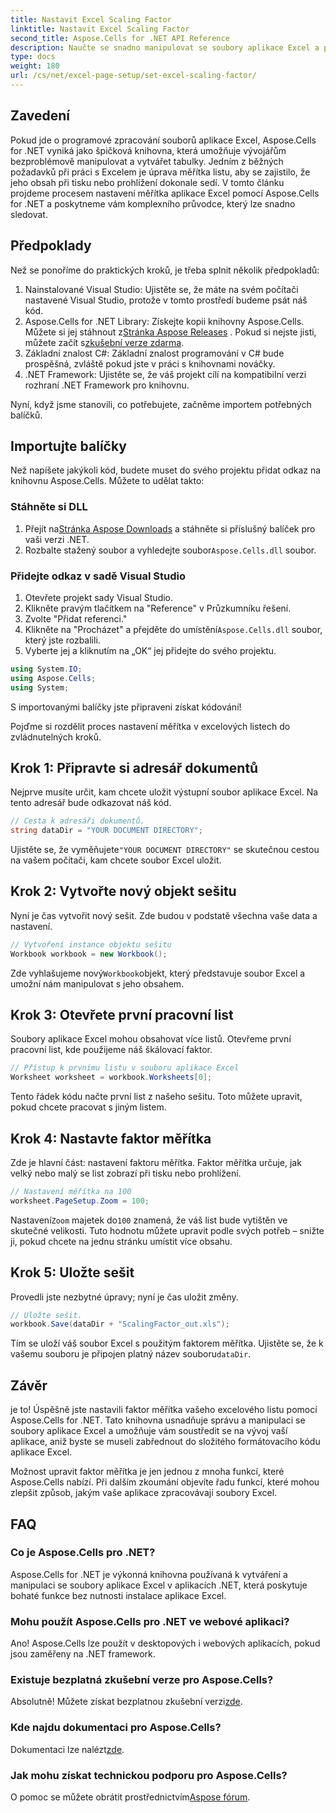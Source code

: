 ```yaml
---
title: Nastavit Excel Scaling Factor
linktitle: Nastavit Excel Scaling Factor
second_title: Aspose.Cells for .NET API Reference
description: Naučte se snadno manipulovat se soubory aplikace Excel a přizpůsobit faktor měřítka pomocí Aspose.Cells for .NET.
type: docs
weight: 180
url: /cs/net/excel-page-setup/set-excel-scaling-factor/
---
```

## Zavedení

Pokud jde o programové zpracování souborů aplikace Excel, Aspose.Cells for .NET vyniká jako špičková knihovna, která umožňuje vývojářům bezproblémově manipulovat a vytvářet tabulky. Jedním z běžných požadavků při práci s Excelem je úprava měřítka listu, aby se zajistilo, že jeho obsah při tisku nebo prohlížení dokonale sedí. V tomto článku projdeme procesem nastavení měřítka aplikace Excel pomocí Aspose.Cells for .NET a poskytneme vám komplexního průvodce, který lze snadno sledovat.

## Předpoklady

Než se ponoříme do praktických kroků, je třeba splnit několik předpokladů:

1. Nainstalované Visual Studio: Ujistěte se, že máte na svém počítači nastavené Visual Studio, protože v tomto prostředí budeme psát náš kód.
2.  Aspose.Cells for .NET Library: Získejte kopii knihovny Aspose.Cells. Můžete si jej stáhnout z[Stránka Aspose Releases](https://releases.aspose.com/cells/net/) . Pokud si nejste jisti, můžete začít s[zkušební verze zdarma](https://releases.aspose.com/).
3. Základní znalost C#: Základní znalost programování v C# bude prospěšná, zvláště pokud jste v práci s knihovnami nováčky.
4. .NET Framework: Ujistěte se, že váš projekt cílí na kompatibilní verzi rozhraní .NET Framework pro knihovnu.

Nyní, když jsme stanovili, co potřebujete, začněme importem potřebných balíčků.

## Importujte balíčky

Než napíšete jakýkoli kód, budete muset do svého projektu přidat odkaz na knihovnu Aspose.Cells. Můžete to udělat takto:

### Stáhněte si DLL

1.  Přejít na[Stránka Aspose Downloads](https://releases.aspose.com/cells/net/) a stáhněte si příslušný balíček pro vaši verzi .NET.
2.  Rozbalte stažený soubor a vyhledejte soubor`Aspose.Cells.dll` soubor.

### Přidejte odkaz v sadě Visual Studio

1. Otevřete projekt sady Visual Studio.
2. Klikněte pravým tlačítkem na "Reference" v Průzkumníku řešení.
3. Zvolte "Přidat referenci." 
4.  Klikněte na "Procházet" a přejděte do umístění`Aspose.Cells.dll` soubor, který jste rozbalili.
5. Vyberte jej a kliknutím na „OK“ jej přidejte do svého projektu.

```csharp
using System.IO;
using Aspose.Cells;
using System;
```

S importovanými balíčky jste připraveni získat kódování!

Pojďme si rozdělit proces nastavení měřítka v excelových listech do zvládnutelných kroků.

## Krok 1: Připravte si adresář dokumentů

Nejprve musíte určit, kam chcete uložit výstupní soubor aplikace Excel. Na tento adresář bude odkazovat náš kód. 

```csharp
// Cesta k adresáři dokumentů.
string dataDir = "YOUR DOCUMENT DIRECTORY";
```

Ujistěte se, že vyměňujete`"YOUR DOCUMENT DIRECTORY"` se skutečnou cestou na vašem počítači, kam chcete soubor Excel uložit.

## Krok 2: Vytvořte nový objekt sešitu

Nyní je čas vytvořit nový sešit. Zde budou v podstatě všechna vaše data a nastavení.

```csharp
// Vytvoření instance objektu sešitu
Workbook workbook = new Workbook();
```

 Zde vyhlašujeme nový`Workbook`objekt, který představuje soubor Excel a umožní nám manipulovat s jeho obsahem.

## Krok 3: Otevřete první pracovní list

Soubory aplikace Excel mohou obsahovat více listů. Otevřeme první pracovní list, kde použijeme náš škálovací faktor.

```csharp
// Přístup k prvnímu listu v souboru aplikace Excel
Worksheet worksheet = workbook.Worksheets[0];
```

Tento řádek kódu načte první list z našeho sešitu. Toto můžete upravit, pokud chcete pracovat s jiným listem.

## Krok 4: Nastavte faktor měřítka

Zde je hlavní část: nastavení faktoru měřítka. Faktor měřítka určuje, jak velký nebo malý se list zobrazí při tisku nebo prohlížení.

```csharp
// Nastavení měřítka na 100
worksheet.PageSetup.Zoom = 100;
```

 Nastavení`Zoom` majetek do`100` znamená, že váš list bude vytištěn ve skutečné velikosti. Tuto hodnotu můžete upravit podle svých potřeb – snižte ji, pokud chcete na jednu stránku umístit více obsahu.

## Krok 5: Uložte sešit

Provedli jste nezbytné úpravy; nyní je čas uložit změny.

```csharp
// Uložte sešit.
workbook.Save(dataDir + "ScalingFactor_out.xls");
```

 Tím se uloží váš soubor Excel s použitým faktorem měřítka. Ujistěte se, že k vašemu souboru je připojen platný název souboru`dataDir`.

## Závěr

je to! Úspěšně jste nastavili faktor měřítka vašeho excelového listu pomocí Aspose.Cells for .NET. Tato knihovna usnadňuje správu a manipulaci se soubory aplikace Excel a umožňuje vám soustředit se na vývoj vaší aplikace, aniž byste se museli zabřednout do složitého formátovacího kódu aplikace Excel.

Možnost upravit faktor měřítka je jen jednou z mnoha funkcí, které Aspose.Cells nabízí. Při dalším zkoumání objevíte řadu funkcí, které mohou zlepšit způsob, jakým vaše aplikace zpracovávají soubory Excel.

## FAQ

### Co je Aspose.Cells pro .NET?  
Aspose.Cells for .NET je výkonná knihovna používaná k vytváření a manipulaci se soubory aplikace Excel v aplikacích .NET, která poskytuje bohaté funkce bez nutnosti instalace aplikace Excel.

### Mohu použít Aspose.Cells pro .NET ve webové aplikaci?  
Ano! Aspose.Cells lze použít v desktopových i webových aplikacích, pokud jsou zaměřeny na .NET framework.

### Existuje bezplatná zkušební verze pro Aspose.Cells?  
 Absolutně! Můžete získat bezplatnou zkušební verzi[zde](https://releases.aspose.com/).

### Kde najdu dokumentaci pro Aspose.Cells?  
 Dokumentaci lze nalézt[zde](https://reference.aspose.com/cells/net/).

### Jak mohu získat technickou podporu pro Aspose.Cells?  
 O pomoc se můžete obrátit prostřednictvím[Aspose fórum](https://forum.aspose.com/c/cells/9).